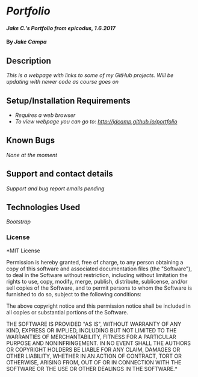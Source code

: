 # _Portfolio_

#### _Jake C.'s Portfolio from epicodus, 1.6.2017_

#### By _**Jake Campa**_

## Description

_This is a webpage with links to some of my GitHub projects. Will be updating with newer code as course goes on_

## Setup/Installation Requirements

* _Requires a web browser_
* _To view webpage you can go to: http://jdcamp.github.io/portfolio_

## Known Bugs

_None at the moment_

## Support and contact details

_Support and bug report emails pending_

## Technologies Used

_Bootstrap_

### License

*MIT License

Permission is hereby granted, free of charge, to any person obtaining a copy
of this software and associated documentation files (the "Software"), to deal
in the Software without restriction, including without limitation the rights
to use, copy, modify, merge, publish, distribute, sublicense, and/or sell
copies of the Software, and to permit persons to whom the Software is
furnished to do so, subject to the following conditions:

The above copyright notice and this permission notice shall be included in all
copies or substantial portions of the Software.

THE SOFTWARE IS PROVIDED "AS IS", WITHOUT WARRANTY OF ANY KIND, EXPRESS OR
IMPLIED, INCLUDING BUT NOT LIMITED TO THE WARRANTIES OF MERCHANTABILITY,
FITNESS FOR A PARTICULAR PURPOSE AND NONINFRINGEMENT. IN NO EVENT SHALL THE
AUTHORS OR COPYRIGHT HOLDERS BE LIABLE FOR ANY CLAIM, DAMAGES OR OTHER
LIABILITY, WHETHER IN AN ACTION OF CONTRACT, TORT OR OTHERWISE, ARISING FROM,
OUT OF OR IN CONNECTION WITH THE SOFTWARE OR THE USE OR OTHER DEALINGS IN THE
SOFTWARE.*
